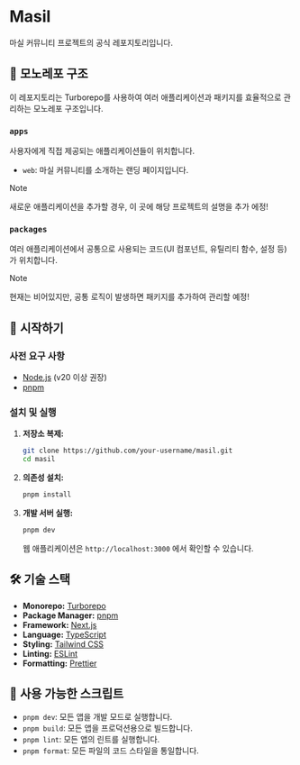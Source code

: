 # Masil

마실 커뮤니티 프로젝트의 공식 레포지토리입니다.

## 📖 모노레포 구조

이 레포지토리는 Turborepo를 사용하여 여러 애플리케이션과 패키지를 효율적으로 관리하는 모노레포 구조입니다.

### `apps`

사용자에게 직접 제공되는 애플리케이션들이 위치합니다.

-   `web`: 마실 커뮤니티를 소개하는 랜딩 페이지입니다.

> [!NOTE]
> 새로운 애플리케이션을 추가할 경우, 이 곳에 해당 프로젝트의 설명을 추가 에정!

### `packages`

여러 애플리케이션에서 공통으로 사용되는 코드(UI 컴포넌트, 유틸리티 함수, 설정 등)가 위치합니다.

> [!NOTE]
> 현재는 비어있지만, 공통 로직이 발생하면 패키지를 추가하여 관리할 예정!

## 🚀 시작하기

### 사전 요구 사항

- [Node.js](https://nodejs.org/en/) (v20 이상 권장)
- [pnpm](https://pnpm.io/installation)

### 설치 및 실행

1.  **저장소 복제:**

    ```bash
    git clone https://github.com/your-username/masil.git
    cd masil
    ```

2.  **의존성 설치:**

    ```bash
    pnpm install
    ```

3.  **개발 서버 실행:**

    ```bash
    pnpm dev
    ```

    웹 애플리케이션은 `http://localhost:3000` 에서 확인할 수 있습니다.

## 🛠️ 기술 스택

-   **Monorepo:** [Turborepo](https://turbo.build/repo)
-   **Package Manager:** [pnpm](https://pnpm.io/)
-   **Framework:** [Next.js](https://nextjs.org/)
-   **Language:** [TypeScript](https://www.typescriptlang.org/)
-   **Styling:** [Tailwind CSS](https://tailwindcss.com/)
-   **Linting:** [ESLint](https://eslint.org/)
-   **Formatting:** [Prettier](https://prettier.io/)

## 📜 사용 가능한 스크립트

-   `pnpm dev`: 모든 앱을 개발 모드로 실행합니다.
-   `pnpm build`: 모든 앱을 프로덕션용으로 빌드합니다.
-   `pnpm lint`: 모든 앱의 린트를 실행합니다.
-   `pnpm format`: 모든 파일의 코드 스타일을 통일합니다.
